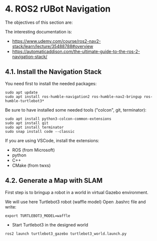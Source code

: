 # **4. ROS2 rUBot Navigation**

The objectives of this section are:

The interesting documentation is:
- https://www.udemy.com/course/ros2-nav2-stack/learn/lecture/35488788#overview
- https://automaticaddison.com/the-ultimate-guide-to-the-ros-2-navigation-stack/

## **4.1. Install the Navigation Stack**

You need first to install the needed packages:
```shell
sudo apt update
sudo apt install ros-humble-navigation2 ros-humble-nav2-bringup ros-humble-turtlebot3*
```
Be sure to have installed some needed tools ("colcon", git, terminator):
```shell
sudo apt install python3-colcon-common-extensions
sudo apt install git
sudo apt install terminator
sudo snap install code --classic
```
If you are using VSCode, install the extensions:
- ROS (from Microsoft)
- python
- C++
- CMake (from twxs)

## **4.2. Generate a Map with SLAM**

First step is to bringup a robot in a world in virtual Gazebo environment.

We will use here Turtlebot3 robot (waffle model)
Open .bashrc file and write:
```shell
export TURTLEBOT3_MODEL=waffle
```
- Start Turtlebot3 in the designed world
```shell
ros2 launch turtlebot3_gazebo turtlebot3_world.launch.py
```
